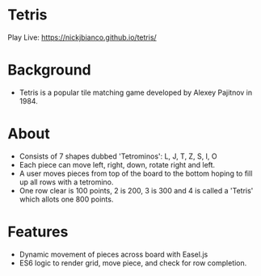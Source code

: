 # Tetris

Play Live: https://nickjbianco.github.io/tetris/

# Background

- Tetris is a popular tile matching game developed by Alexey Pajitnov in 1984.

# About

- Consists of 7 shapes dubbed 'Tetrominos': L, J, T, Z, S, I, O
- Each piece can move left, right, down, rotate right and left.
- A user moves pieces from top of the board to the bottom hoping to fill up all rows with a tetromino.
- One row clear is 100 points, 2 is 200, 3 is 300 and 4 is called a 'Tetris' which allots one 800 points.

# Features

- Dynamic movement of pieces across board with Easel.js
- ES6 logic to render grid, move piece, and check for row completion.
